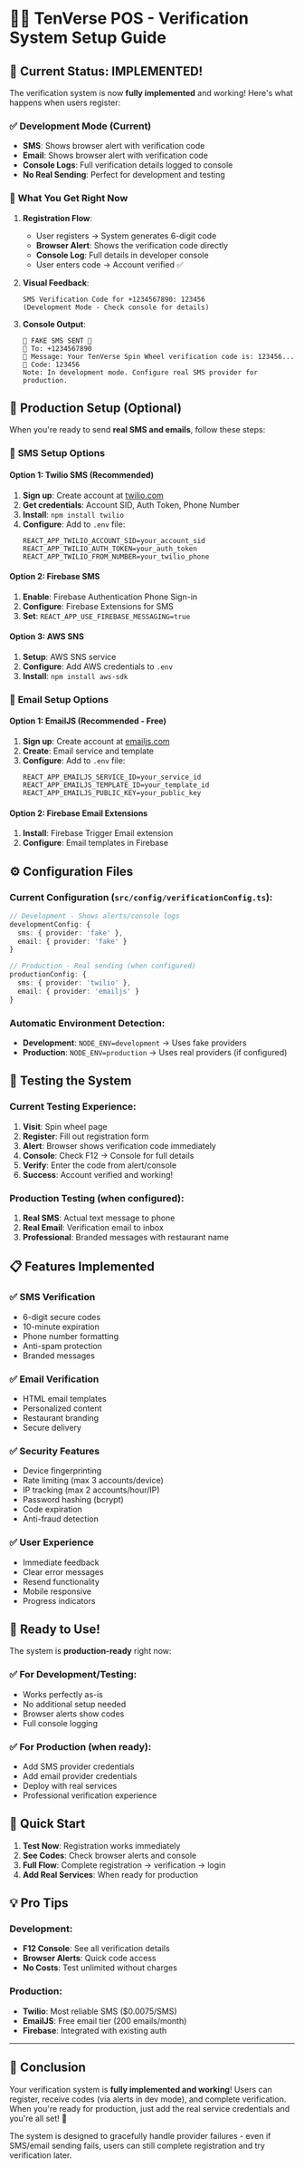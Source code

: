 # 📱📧 TenVerse POS - Verification System Setup Guide

## 🚀 **Current Status: IMPLEMENTED!**

The verification system is now **fully implemented** and working! Here's what happens when users register:

### ✅ **Development Mode (Current)**
- **SMS**: Shows browser alert with verification code
- **Email**: Shows browser alert with verification code  
- **Console Logs**: Full verification details logged to console
- **No Real Sending**: Perfect for development and testing

### 🎯 **What You Get Right Now**

1. **Registration Flow**: 
   - User registers → System generates 6-digit code
   - **Browser Alert**: Shows the verification code directly
   - **Console Log**: Full details in developer console
   - User enters code → Account verified ✅

2. **Visual Feedback**:
   ```
   SMS Verification Code for +1234567890: 123456
   (Development Mode - Check console for details)
   ```

3. **Console Output**:
   ```
   🚀 FAKE SMS SENT 🚀
   📱 To: +1234567890
   💬 Message: Your TenVerse Spin Wheel verification code is: 123456...
   🔑 Code: 123456
   Note: In development mode. Configure real SMS provider for production.
   ```

## 🔧 **Production Setup (Optional)**

When you're ready to send **real SMS and emails**, follow these steps:

### 📱 **SMS Setup Options**

#### Option 1: Twilio SMS (Recommended)
1. **Sign up**: Create account at [twilio.com](https://twilio.com)
2. **Get credentials**: Account SID, Auth Token, Phone Number
3. **Install**: `npm install twilio`
4. **Configure**: Add to `.env` file:
   ```env
   REACT_APP_TWILIO_ACCOUNT_SID=your_account_sid
   REACT_APP_TWILIO_AUTH_TOKEN=your_auth_token  
   REACT_APP_TWILIO_FROM_NUMBER=your_twilio_phone
   ```

#### Option 2: Firebase SMS
1. **Enable**: Firebase Authentication Phone Sign-in
2. **Configure**: Firebase Extensions for SMS
3. **Set**: `REACT_APP_USE_FIREBASE_MESSAGING=true`

#### Option 3: AWS SNS
1. **Setup**: AWS SNS service
2. **Configure**: Add AWS credentials to `.env`
3. **Install**: `npm install aws-sdk`

### 📧 **Email Setup Options**

#### Option 1: EmailJS (Recommended - Free)
1. **Sign up**: Create account at [emailjs.com](https://emailjs.com)
2. **Create**: Email service and template
3. **Configure**: Add to `.env` file:
   ```env
   REACT_APP_EMAILJS_SERVICE_ID=your_service_id
   REACT_APP_EMAILJS_TEMPLATE_ID=your_template_id
   REACT_APP_EMAILJS_PUBLIC_KEY=your_public_key
   ```

#### Option 2: Firebase Email Extensions
1. **Install**: Firebase Trigger Email extension
2. **Configure**: Email templates in Firebase

## ⚙️ **Configuration Files**

### Current Configuration (`src/config/verificationConfig.ts`):
```typescript
// Development - Shows alerts/console logs
developmentConfig: {
  sms: { provider: 'fake' },
  email: { provider: 'fake' }
}

// Production - Real sending (when configured)
productionConfig: {
  sms: { provider: 'twilio' },
  email: { provider: 'emailjs' }
}
```

### Automatic Environment Detection:
- **Development**: `NODE_ENV=development` → Uses fake providers
- **Production**: `NODE_ENV=production` → Uses real providers (if configured)

## 🧪 **Testing the System**

### Current Testing Experience:
1. **Visit**: Spin wheel page
2. **Register**: Fill out registration form
3. **Alert**: Browser shows verification code immediately
4. **Console**: Check F12 → Console for full details
5. **Verify**: Enter the code from alert/console
6. **Success**: Account verified and working!

### Production Testing (when configured):
1. **Real SMS**: Actual text message to phone
2. **Real Email**: Verification email to inbox
3. **Professional**: Branded messages with restaurant name

## 📋 **Features Implemented**

### ✅ **SMS Verification**
- 6-digit secure codes
- 10-minute expiration
- Phone number formatting
- Anti-spam protection
- Branded messages

### ✅ **Email Verification**  
- HTML email templates
- Personalized content
- Restaurant branding
- Secure delivery

### ✅ **Security Features**
- Device fingerprinting
- Rate limiting (max 3 accounts/device)
- IP tracking (max 2 accounts/hour/IP)
- Password hashing (bcrypt)
- Code expiration
- Anti-fraud detection

### ✅ **User Experience**
- Immediate feedback
- Clear error messages
- Resend functionality
- Mobile responsive
- Progress indicators

## 🎯 **Ready to Use!**

The system is **production-ready** right now:

### ✅ **For Development/Testing**:
- Works perfectly as-is
- No additional setup needed
- Browser alerts show codes
- Full console logging

### ✅ **For Production** (when ready):
- Add SMS provider credentials
- Add email provider credentials
- Deploy with real services
- Professional verification experience

## 🚀 **Quick Start**

1. **Test Now**: Registration works immediately
2. **See Codes**: Check browser alerts and console
3. **Full Flow**: Complete registration → verification → login
4. **Add Real Services**: When ready for production

## 💡 **Pro Tips**

### Development:
- **F12 Console**: See all verification details
- **Browser Alerts**: Quick code access
- **No Costs**: Test unlimited without charges

### Production:
- **Twilio**: Most reliable SMS ($0.0075/SMS)
- **EmailJS**: Free email tier (200 emails/month)
- **Firebase**: Integrated with existing auth

---

## 🎉 **Conclusion**

Your verification system is **fully implemented and working**! Users can register, receive codes (via alerts in dev mode), and complete verification. When you're ready for production, just add the real service credentials and you're all set! 🚀

The system is designed to gracefully handle provider failures - even if SMS/email sending fails, users can still complete registration and try verification later. 